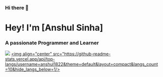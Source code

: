 ### Hi there 👋

<!--
**anshul1822/anshul1822** is a ✨ _special_ ✨ repository because its `README.md` (this file) appears on your GitHub profile.

Here are some ideas to get you started:

- 🔭 I’m currently working on ...
- 🌱 I’m currently learning ...
- 👯 I’m looking to collaborate on ...
- 🤔 I’m looking for help with ...
- 💬 Ask me about ...
- 📫 How to reach me: ...
- 😄 Pronouns: ...
- ⚡ Fun fact: ...
-->


# Hey! I'm [Anshul Sinha] 
### A passionate Programmer and Learner

![](https://leetcard.jacoblin.cool/alpha_1822?animation=true)
<a href="https://github.com/anshul1822">
  <img align="center" src="https://github-readme-stats.vercel.app/api/top-langs/username=anshul1822&theme=default&layout=compact&langs_count=10&hide_langs_below=1/>
</a> 




